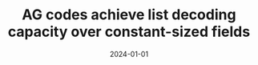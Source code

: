 ---
title: "AG codes achieve list decoding capacity over constant-sized fields"
collection: publications
category: publications
permalink: /publication/2024-01-01-AG-codes-achieve-list-decoding-capacity-over-constant-sized-fields
date: 2024-01-01
venue: 'Proceedings of the 56th Annual ACM Symposium on Theory of Computing'
paperurl: 'https://arxiv.org/abs/2310.12898'
citation: ' Joshua Brakensiek,  Manik Dhar,  Sivakanth Gopi,  Zihan Zhang, &quot;AG codes achieve list decoding capacity over constant-sized fields.&quot; Proceedings of the 56th Annual ACM Symposium on Theory of Computing, 2024.'
---